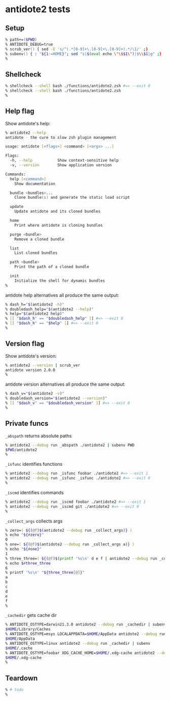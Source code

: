 # antidote2 tests

## Setup

```zsh
% path+=($PWD)
% ANTIDOTE_DEBUG=true
% scrub_ver() { sed -E 's/^(.*[0-9]+\.[0-9]+\.[0-9]+).*/\1/' ;}
% subenv() { : "${1:=HOME}"; sed "s|$(eval echo \"\$$1\")|$\\$1|g" ;}
%
```

## Shellcheck

```zsh
% shellcheck --shell bash ./functions/antidote2.zsh #=> --exit 0
% shellcheck --shell bash ./functions/antidote2.zsh
%
```

## Help flag

Show antidote's help:

```zsh
% antidote2 --help
antidote - the cure to slow zsh plugin management

usage: antidote [<flags>] <command> [<args> ...]

Flags:
  -h, --help           Show context-sensitive help
  -v, --version        Show application version

Commands:
  help [<command>]
    Show documentation

  bundle <bundles>...
    Clone bundle(s) and generate the static load script

  update
    Update antidote and its cloned bundles

  home
    Print where antidote is cloning bundles

  purge <bundle>
    Remove a cloned bundle

  list
    List cloned bundles

  path <bundle>
    Print the path of a cloned bundle

  init
    Initialize the shell for dynamic bundles
%
```

antidote help alternatives all produce the same output:

```zsh
% dash_h="$(antidote2 -h)"
% doubledash_help="$(antidote2 --help)"
% help="$(antidote2 help)"
% [[ "$dash_h" == "$doubledash_help" ]] #=> --exit 0
% [[ "$dash_h" == "$help" ]] #=> --exit 0
%
```

## Version flag

Show antidote's version:

```zsh
% antidote2 --version | scrub_ver
antidote version 2.0.0
%
```

antidote version alternatives all produce the same output:

```zsh
% dash_v="$(antidote2 -v)"
% doubledash_version="$(antidote2 --version)"
% [[ "$dash_v" == "$doubledash_version" ]] #=> --exit 0
%
```

## Private funcs

`_abspath` returns absolute paths

```zsh
% antidote2 --debug run _abspath ./antidote2 | subenv PWD
$PWD/antidote2
%
```

`_isfunc` identifies functions

```zsh
% antidote2 --debug run _isfunc foobar ./antidote2 #=> --exit 1
% antidote2 --debug run _isfunc _isfunc ./antidote2 #=> --exit 0
%
```

`_iscmd` identifies commands

```zsh
% antidote2 --debug run _iscmd foobar ./antidote2 #=> --exit 1
% antidote2 --debug run _iscmd git ./antidote2 #=> --exit 0
%
```

`_collect_args` collects args

```zsh
% zero=( ${(@f)$(antidote2 --debug run _collect_args)} )
% echo "${#zero}"
0
% one=( ${(@f)$(antidote2 --debug run _collect_args a)} )
% echo "${#one}"
1
% three_three=( ${(@f)$(printf '%s\n' d e f | antidote2 --debug run _collect_args a b c)} )
% echo $#three_three
6
% printf '%s\n' "${three_three[@]}"
a
b
c
d
e
f
%
```

`_cachedir` gets cache dir

```zsh
% ANTIDOTE_OSTYPE=darwin21.3.0 antidote2 --debug run _cachedir | subenv
$HOME/Library/Caches
% ANTIDOTE_OSTYPE=msys LOCALAPPDATA=$HOME/AppData antidote2 --debug run _cachedir | subenv
$HOME/AppData
% ANTIDOTE_OSTYPE=linux antidote2 --debug run _cachedir | subenv
$HOME/.cache
% ANTIDOTE_OSTYPE=foobar XDG_CACHE_HOME=$HOME/.xdg-cache antidote2 --debug run _cachedir | subenv
$HOME/.xdg-cache
%
```

## Teardown

```zsh
% # todo
%
```
